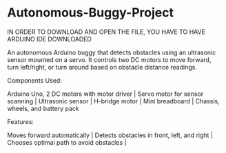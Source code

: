 # Autonomous-Buggy-Project

IN ORDER TO DOWNLOAD AND OPEN THE FILE, YOU HAVE TO HAVE ARDUINO IDE DOWNLOADED

An autonomous Arduino buggy that detects obstacles using an ultrasonic sensor mounted on a servo. It controls two DC motors to move forward, turn left/right, or turn around based on obstacle distance readings.

Components Used:

Arduino Uno,
2 DC motors with motor driver |
Servo motor for sensor scanning |
Ultrasonic sensor |
H-bridge motor |
Mini breadboard |
Chassis, wheels, and battery pack

Features:

Moves forward automatically |
Detects obstacles in front, left, and right |
Chooses optimal path to avoid obstacles |
